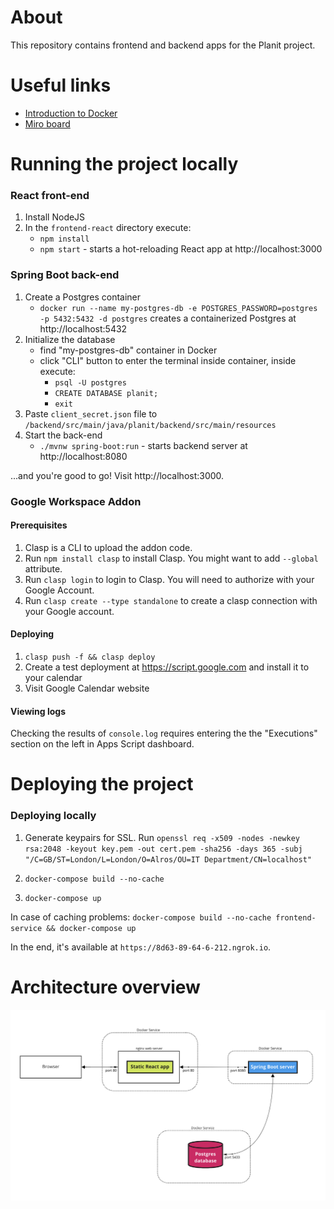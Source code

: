 # About

This repository contains frontend and backend apps for the Planit project.

# Useful links

- [Introduction to Docker](/docs/Docker.md)
- [Miro board](https://miro.com/app/board/uXjVPVOoQV0=/)

# Running the project locally

### React front-end

1. Install NodeJS
2. In the `frontend-react` directory execute:
   - `npm install`
   - `npm start` - starts a hot-reloading React app at http://localhost:3000

### Spring Boot back-end

1. Create a Postgres container
   - `docker run --name my-postgres-db -e POSTGRES_PASSWORD=postgres -p 5432:5432 -d postgres` creates a containerized Postgres at http://localhost:5432
2. Initialize the database
   - find "my-postgres-db" container in Docker
   - click "CLI" button to enter the terminal inside container, inside execute:
     - `psql -U postgres`
     - `CREATE DATABASE planit;`
     - `exit`
3. Paste `client_secret.json` file to `/backend/src/main/java/planit/backend/src/main/resources`
4. Start the back-end
   - `./mvnw spring-boot:run` - starts backend server at http://localhost:8080

...and you're good to go! Visit http://localhost:3000.

### Google Workspace Addon

#### Prerequisites

1. Clasp is a CLI to upload the addon code.
2. Run `npm install clasp` to install Clasp. You might want to add `--global` attribute.
3. Run `clasp login` to login to Clasp. You will need to authorize with your Google Account.
4. Run `clasp create --type standalone` to create a clasp connection with your Google account.

#### Deploying

1. `clasp push -f && clasp deploy`
2. Create a test deployment at https://script.google.com and install it to your calendar
3. Visit Google Calendar website

#### Viewing logs

Checking the results of `console.log` requires entering the the "Executions" section on the left in Apps Script dashboard.

# Deploying the project

### Deploying locally

1. Generate keypairs for SSL. Run `openssl req -x509 -nodes -newkey rsa:2048 -keyout key.pem -out cert.pem -sha256 -days 365 -subj "/C=GB/ST=London/L=London/O=Alros/OU=IT Department/CN=localhost"`

2. `docker-compose build --no-cache`
3. `docker-compose up`

In case of caching problems:
`docker-compose build --no-cache frontend-service && docker-compose up`

In the end, it's available at `https://8d63-89-64-6-212.ngrok.io`.

# Architecture overview

![alt text](architecture.png)

